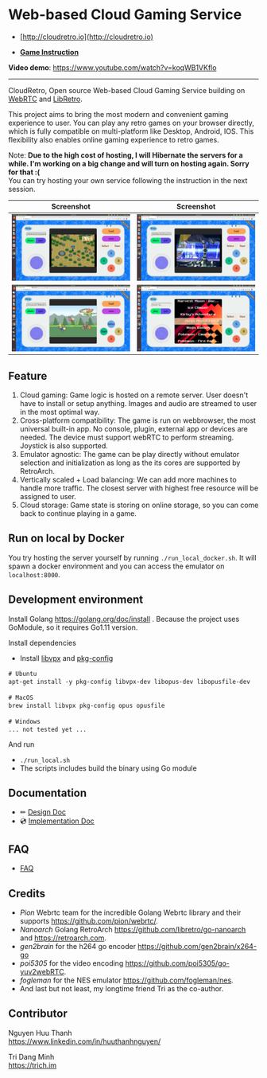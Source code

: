 # Web-based Cloud Gaming Service
- [http://cloudretro.io](http://cloudretro.io)

- [**Game Instruction**](document/instruction/)

**Video demo**: https://www.youtube.com/watch?v=koqWB1VKflo

---

CloudRetro, Open source Web-based Cloud Gaming Service building on [WebRTC](https://github.com/pion) and [LibRetro](https://retroarch.com/).  
  
This project aims to bring the most modern and convenient gaming experience to user. You can play any retro games on your browser directly, which is fully compatible on multi-platform like Desktop, Android, IOS. This flexibility also enables online gaming experience to retro games.  

Note: **Due to the high cost of hosting, I will Hibernate the servers for a while. I'm working on a big change and will turn on hosting again. Sorry for that :(**  
You can try hosting your own service following the instruction in the next session.  

Screenshot | Screenshot
:-------------------------:|:-------------------------:
![screenshot](document/img/landing-page-ps-hm.png)|![screenshot](document/img/landing-page-ps-x4.png)
![screenshot](document/img/landing-page-gb.png)|![screenshot](document/img/landing-page-front.png)

## Feature
1. Cloud gaming: Game logic is hosted on a remote server. User doesn't have to install or setup anything. Images and audio are streamed to user in the most optimal way.
2. Cross-platform compatibility: The game is run on webbrowser, the most universal built-in app. No console, plugin, external app or devices are needed. The device must support webRTC to perform streaming. Joystick is also supported.
4. Emulator agnostic: The game can be play directly without emulator selection and initialization as long as the its cores are supported by RetroArch.
3. Vertically scaled + Load balancing: We can add more machines to handle more traffic. The closest server with highest free resource will be assigned to user.
5. Cloud storage: Game state is storing on online storage, so you can come back to continue playing in a game.

## Run on local by Docker

You try hosting the server yourself by running `./run_local_docker.sh`. It will spawn a docker environment and you can access the emulator on `localhost:8000`.  

## Development environment

Install Golang https://golang.org/doc/install . Because the project uses GoModule, so it requires Go1.11 version.

Install dependencies  

  * Install [libvpx](https://www.webmproject.org/code/) and [pkg-config](https://www.freedesktop.org/wiki/Software/pkg-config/)
```
# Ubuntu
apt-get install -y pkg-config libvpx-dev libopus-dev libopusfile-dev

# MacOS
brew install libvpx pkg-config opus opusfile

# Windows
... not tested yet ...
```

And run 
  * `./run_local.sh`
  * The scripts includes build the binary using Go module

## Documentation
- ✏ [Design Doc](document/designdoc/)  
- 💿 [Implementation Doc](document/implementation/)  

## FAQ
- [FAQ](https://github.com/giongto35/cloud-game/wiki/3.-FAQ)  

## Credits

* *Pion* Webrtc team for the incredible Golang Webrtc library and their supports https://github.com/pion/webrtc/.  
* *Nanoarch* Golang RetroArch https://github.com/libretro/go-nanoarch and https://retroarch.com.  
* *gen2brain* for the h264 go encoder https://github.com/gen2brain/x264-go
* *poi5305* for the video encoding https://github.com/poi5305/go-yuv2webRTC.  
* *fogleman* for the NES emulator https://github.com/fogleman/nes.  
* And last but not least, my longtime friend Tri as the co-author. 

## Contributor

Nguyen Huu Thanh  
https://www.linkedin.com/in/huuthanhnguyen/  

Tri Dang Minh  
https://trich.im  

